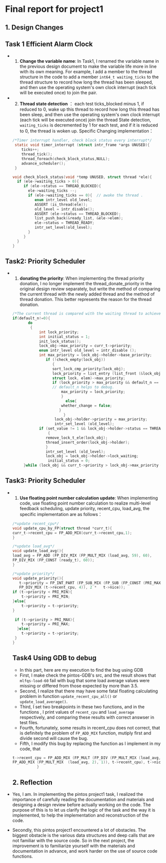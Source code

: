 # Final report for project1

## 1. Design Changes

## Task 1 Efficient Alarm Clock
- 1. **Change the variable name**:  In Task1, I renamed the variable name in the previous design document to make the variable life more in line with its own meaning. For example, I add a member to the thread structure in the code to add a member `int64_t waiting_ticks` to the thread structure to record how long the thread has been sleeped, and then use the operating system's own clock interrupt (each tick will be executed once) to join the pair. 
- 2. **Thread state detection** ： each test ticks_blocked minus 1, if reduced to 0, wake up this thread to record how long this thread has been sleep, and then use the operating system's own clock interrupt (each tick will be executed once) join the thread State detection, `waiting_ticks` is decremented by 1 for each test, and if it is reduced to 0, the thread is woken up.
   Specific Changing implementation：
    ```c
    /*Timer interrupt handler, check block status every interrupt*/
     static void timer_interrupt (struct intr_frame *args UNUSED){
        ticks++;
        thread_tick();
        thread_foreach(check_block_status,NULL);
        advance_scheduler();
     }
    ```
    ```c
    void check_block_status(void *temp UNUSED, struct thread *ele){
      if (ele->waiting_ticks > 0){
         if (ele->status == THREAD_BLOCKED){
           ele->waiting_ticks --;
           if (ele->waiting_ticks == 0){  // awake the thread .
              enum intr_level old_level;
              ASSERT (is_thread(ele));
              old_level = intr_disable();
              ASSERT (ele->status == THREAD_BLOCKED);
              list_push_back(&ready_list, &ele->elem);
              ele->status = THREAD_READY;
              intr_set_level(old_level);
           }
         }
      } 
    } 
    ```
## Task2: Priority Scheduler
- 1. **donating the priority**: When implementing the thread priority donation, I no longer implement the thread_donate_priority in the original design review separately, but write the method of comparing the current thread with the newly added thread and the method of thread donation. This better represents the reason for the thread donation.
    ```c
    /*The current thread is compared with the waiting thread to achieve priority donation*/
    if(default_n!=0){
           do
            {   
                int lock_priority;
                int initial_status = 1;
                init_lock_status();
                lock_obj->max_priority = curr_t->priority;
                enum intr_level old_level = intr_disable ();
                int max_priority = lock_obj->holder->base_priority;
                   if (!check_empty(lock_obj))
                      {
                      sort_lock_cmp_priority(lock_obj);
                      lock_priority = list_entry (list_front (&lock_obj->holder->locks),
                      struct lock, elem)->max_priority;
                      if (lock_priority > max_priority && default_n == 1 ){ 
                      // default_n helps to debug.
                          max_priority = lock_priority;
                          }
                            else{
                          whether_change = false;
                         }
                           }
                       lock_obj->holder->priority = max_priority;
                       intr_set_level (old_level); 
                if (set_value != 1 && lock_obj->holder->status == THREAD_READY && default_n == 1)
                    {
                   remove_lock_t_ele(lock_obj);
                   thread_insert_order(lock_obj->holder);
                   }
                   intr_set_level (old_level);
                   lock_obj = lock_obj->holder->lock_waiting;
                    initial_status = 0;
         }while (lock_obj && curr_t->priority > lock_obj->max_priority && set_value == 0);
    ```
## Task3: Priority Scheduler
- 1. **Use floating point number calculation update**: When implementing code, use floating point number calculation to realize multi-level feedback scheduling, update priority, recent_cpu, load_avg, the specific implementation are as follows：
  ```c
  /*update recent_cpu*/
  void update_cpu_by_FP(struct thread *curr_t){
  curr_t->recent_cpu = FP_ADD_MIX(curr_t->recent_cpu,1);
  }
  ```
  ```c
  /*update load_avg*/
  void update_load_avg(){
  load_avg = FP_ADD (FP_DIV_MIX (FP_MULT_MIX (load_avg, 59), 60),
  FP_DIV_MIX (FP_CONST (ready_t), 60));
  }
  ```
  
  ```c
  /*update priority*/  
  void update_priority(){
     t->priority = FP_INT_PART (FP_SUB_MIX (FP_SUB (FP_CONST (PRI_MAX),
     FP_DIV_MIX (t->recent_cpu, 4)), 2 *   t->nice));
  if (t->priority < PRI_MIN){
      t->priority = PRI_MIN;
  }else{
      t->priority = t->priority;
  }
 
   if (t->priority > PRI_MAX){
      t->priority = PRI_MAX;
    }else{
      t->priority = t->priority;
   } 
  }
  ```
  ## Task4 Using GDB to debug
   - In this part, here are my execution to find the bug using GDB
   - First, I make check the pintos-GDB's src, and the result shows that `mlfqs-load-60` fail with bug that some load average values were missing or differed from those expected by more than 3.5.
   - Second, I realize that there may have some fatal floating calculating problem in function `update_recent_cpu_all()` or `update_load_average()`.
   - Third, I set two breakpoints in these two functions, and in the functions , I print values of `recent_cpu` and `load_average` respectively, and comparing these results with correct answser in test files.
   - Fourth, fortunately, some results in recent_cpu does not correct, that is definitely the problem of `FP_ADD_MIX` function, mutiply first and divide second will cause the bug.
   - Fifth, I modify this bug by replacing the function as I implement in my code, that 
    ```c
    t->recent_cpu = FP_ADD_MIX (FP_MULT (FP_DIV (FP_MULT_MIX (load_avg, 2), 
    FP_ADD_MIX (FP_MULT_MIX  (load_avg, 2), 1)), t->recent_cpu), t->nice);
               }
    ```
    
  ## 2. Reflection
- Yes, I am. In implementing the pintos project1 task, I realized the importance of carefully reading the documentation and materials and designing a design review before actually working on the code. The purpose of this is to let us clarify the logic of the task and the way it is implemented, to help the implementation and reconstruction of the code.

- Secondly, this pintos project1 encountered a lot of obstacles. The biggest obstacle is the various data structures and deep calls that are not familiar with the source code. So in the next project, the improvement is to familiarize yourself with the materials and documentation in advance, and work harder on the use of source code functions.
  
